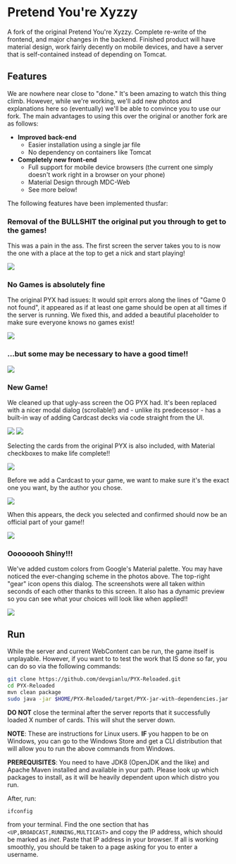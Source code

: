 Pretend You're Xyzzy
===================
A fork of the original Pretend You're Xyzzy. Complete re-write of the frontend, and major changes in the backend. Finished product will have material design, work fairly decently on mobile devices, and have a server that is self-contained instead of depending on Tomcat.

Features
--------
We are nowhere near close to "done." It's been amazing to watch this thing climb. However, while we're working, we'll add new photos and explanations here so (eventually) we'll be able to convince you to use our fork. The main advantages to using this over the original or another fork are as follows:

* **Improved back-end**
  * Easier installation using a single jar file
  * No dependency on containers like Tomcat
* **Completely new front-end**
  * Full support for mobile device browsers (the current one simply doesn't work right in a browser on your phone)
  * Material Design through MDC-Web
  * See more below!

The following features have been implemented thusfar:

### Removal of the BULLSHIT the original put you through to get to the games!
This was a pain in the ass. The first screen the server takes you to is now the one with a place at the top to get a nick and start playing! 

![][screen1]

### No Games is absolutely fine
The original PYX had issues: It would spit errors along the lines of "Game 0 not found", it appeared as if at least one game should be open at all times if the server is running. We fixed this, and added a beautiful placeholder to make sure everyone knows no games exist!

![][screen2]

### ...but some may be necessary to have a good time!!
![][screen9]

### New Game!
We cleaned up that ugly-ass screen the OG PYX had. It's been replaced with a nicer modal dialog (scrollable!) and - unlike its predecessor - has a built-in way of adding Cardcast decks via code straight from the UI. 

![][screen3]
![][screen4]

Selecting the cards from the original PYX is also included, with Material checkboxes to make life complete!!

![][screen6]

Before we add a Cardcast to your game, we want to make sure it's the exact one you want, by the author you chose.

![][screen7]

When this appears, the deck you selected and confirmed should now be an official part of your game!!

![][screen8]

### Oooooooh Shiny!!!
We've added custom colors from Google's Material palette. You may have noticed the ever-changing scheme in the photos above. The top-right "gear" icon opens this dialog. The screenshots were all taken within seconds of each other thanks to this screen. It also has a dynamic preview so you can see what your choices will look like when applied!!

![][screen5]

Run
---
While the server and current WebContent can be run, the game itself is unplayable. However, if you want to to test the work that IS done so far, you can do so via the following commands:

```sh
git clone https://github.com/devgianlu/PYX-Reloaded.git
cd PYX-Reloaded
mvn clean package
sudo java -jar $HOME/PYX-Reloaded/target/PYX-jar-with-dependencies.jar
```

**DO NOT** close the terminal after the server reports that it successfully loaded X number of cards. This will shut the server down.

**NOTE**: These are instructions for Linux users. **IF** you happen to be on Windows, you can go to the Windows Store and get a CLI distribution that will allow you to run the above commands from Windows.

**PREREQUISITES**: You need to have JDK8 (OpenJDK and the like) and Apache Maven installed and available in your path. Please look up which packages to install, as it will be heavily dependent upon which distro you run.

After, run:

```
ifconfig
```

from your terminal. Find the one section that has ```<UP,BROADCAST,RUNNING,MULTICAST>``` and copy the IP address, which should be marked as *inet*. Paste that IP address in your browser. If all is working smoothly, you should be taken to a page asking for you to enter a username.

[screen1]: https://github.com/devgianlu/PYX-Reloaded/blob/material-ui/screenshots/screen1.png?raw=true
[screen2]: https://github.com/devgianlu/PYX-Reloaded/blob/material-ui/screenshots/screen2.png?raw=true
[screen3]: https://github.com/devgianlu/PYX-Reloaded/blob/material-ui/screenshots/screen3.png?raw=true
[screen4]: https://github.com/devgianlu/PYX-Reloaded/blob/material-ui/screenshots/screen4.png?raw=true
[screen5]: https://github.com/devgianlu/PYX-Reloaded/blob/material-ui/screenshots/screen5.png?raw=true
[screen6]: https://github.com/devgianlu/PYX-Reloaded/blob/material-ui/screenshots/screen6.png?raw=true
[screen7]: https://github.com/devgianlu/PYX-Reloaded/blob/material-ui/screenshots/screen7.png?raw=true
[screen8]: https://github.com/devgianlu/PYX-Reloaded/blob/material-ui/screenshots/screen8.png?raw=true
[screen9]: https://github.com/devgianlu/PYX-Reloaded/blob/material-ui/screenshots/screen9.png?raw=true
